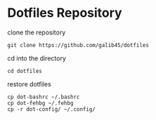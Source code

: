 # Dotfiles Repository
clone the repository

	git clone https://github.com/galib45/dotfiles

cd into the directory

	cd dotfiles

restore dotfiles

	cp dot-bashrc ~/.bashrc
	cp dot-fehbg ~/.fehbg
	cp -r dot-config/ ~/.config/
